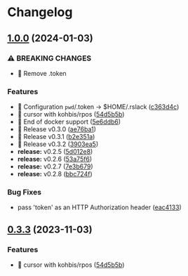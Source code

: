 # Changelog

## [1.0.0](https://github.com/kohbis/rslack/compare/v0.4.0...v1.0.0) (2024-01-03)


### ⚠ BREAKING CHANGES

* 🧨 Remove .token

### Features

* 🎸 Configuration `pwd`/.token -&gt; $HOME/.rslack ([c363d4c](https://github.com/kohbis/rslack/commit/c363d4cdbf396d1397c6e9a9630e98d07bb6976e))
* 🎸 cursor with kohbis/rpos ([54d5b5b](https://github.com/kohbis/rslack/commit/54d5b5b8baa7c7e23b317df0bf3e57cc2f68d688))
* 🎸 End of docker support ([5e6ddb6](https://github.com/kohbis/rslack/commit/5e6ddb667d93fa63511f1762bfea3aba3c1046c3))
* 🎸 Release v0.3.0 ([ae76ba1](https://github.com/kohbis/rslack/commit/ae76ba180f7c89d9c7132a387533d230a2b0b24a))
* 🎸 Release v0.3.1 ([b2e351a](https://github.com/kohbis/rslack/commit/b2e351a88809345550055def27a5c8524f9b2599))
* 🎸 Release v0.3.2 ([3903ea5](https://github.com/kohbis/rslack/commit/3903ea5d45f4f8a147017432b78391e0fe5db369))
* **release:** v0.2.5 ([5d012e8](https://github.com/kohbis/rslack/commit/5d012e8e3c91c2fb11a88899ec8479fbe7925a2d))
* **release:** v0.2.6 ([53a75f6](https://github.com/kohbis/rslack/commit/53a75f67f0c0859886571b8e772f961b142e0ae5))
* **release:** v0.2.7 ([7e3b679](https://github.com/kohbis/rslack/commit/7e3b679c1af3f4e81d37056925829eae1a06b59c))
* **release:** v0.2.8 ([bbc724f](https://github.com/kohbis/rslack/commit/bbc724f04b2dce832f428492a5d589b78d5947d6))


### Bug Fixes

* pass 'token' as an HTTP Authorization header ([eac4133](https://github.com/kohbis/rslack/commit/eac4133b10a8a5b5b1d357cdc1f300b0ea043fd2))

## [0.3.3](https://github.com/kohbis/rslack/compare/v0.3.2...v0.3.3) (2023-11-03)


### Features

* 🎸 cursor with kohbis/rpos ([54d5b5b](https://github.com/kohbis/rslack/commit/54d5b5b8baa7c7e23b317df0bf3e57cc2f68d688))
